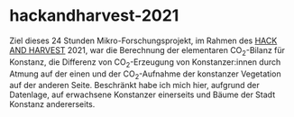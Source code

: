 # hackandharvest-2021

Ziel dieses 24 Stunden Mikro-Forschungsprojekt, im Rahmen des [HACK AND HARVEST](https://www.hackandharvest.farm) 2021, war die Berechnung der elementaren CO<sub>2</sub>-Bilanz für Konstanz, die Differenz von CO<sub>2</sub>-Erzeugung von Konstanzer:innen durch Atmung auf der einen und der CO<sub>2</sub>-Aufnahme der konstanzer Vegetation auf der anderen Seite. Beschränkt habe ich mich hier, aufgrund der Datenlage, auf erwachsene Konstanzer einerseits und Bäume der Stadt Konstanz andererseits. 
